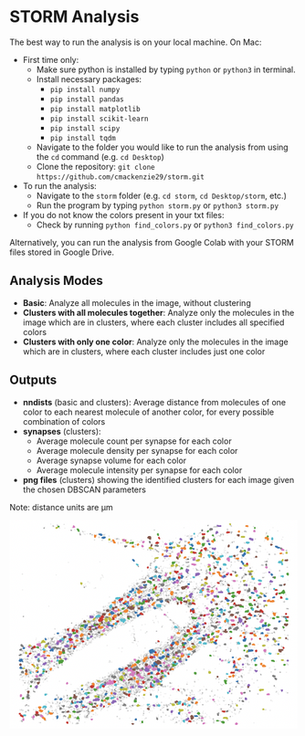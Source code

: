 # STORM Analysis

The best way to run the analysis is on your local machine. On Mac:
- First time only:
	- Make sure python is installed by typing `python` or `python3` in terminal.
	- Install necessary packages:
		- `pip install numpy`
		- `pip install pandas`
		- `pip install matplotlib`
		- `pip install scikit-learn`
		- `pip install scipy`
		- `pip install tqdm`
	- Navigate to the folder you would like to run the analysis from using the `cd` command (e.g. `cd Desktop`)
	- Clone the repository: `git clone https://github.com/cmackenzie29/storm.git`
- To run the analysis:
	- Navigate to the `storm` folder (e.g. `cd storm`, `cd Desktop/storm`, etc.)
	- Run the program by typing `python storm.py` or `python3 storm.py`
 - If you do not know the colors present in your txt files:
	- Check by running `python find_colors.py` or `python3 find_colors.py`

Alternatively, you can run the analysis from Google Colab with your STORM files stored in Google Drive.

## Analysis Modes
- **Basic**: Analyze all molecules in the image, without clustering
- **Clusters with all molecules together**: Analyze only the molecules in the image which are in clusters, where each cluster includes all specified colors
- **Clusters with only one color**: Analyze only the molecules in the image which are in clusters, where each cluster includes just one color

## Outputs
- **nndists** (basic and clusters): Average distance from molecules of one color to each nearest molecule of another color, for every possible combination of colors
- **synapses** (clusters):
	- Average molecule count per synapse for each color
	- Average molecule density per synapse for each color
	- Average synapse volume for each color
	- Average molecule intensity per synapse for each color
- **png files** (clusters) showing the identified clusters for each image given the chosen DBSCAN parameters

Note: distance units are μm

![Example Image](example_image.png)

